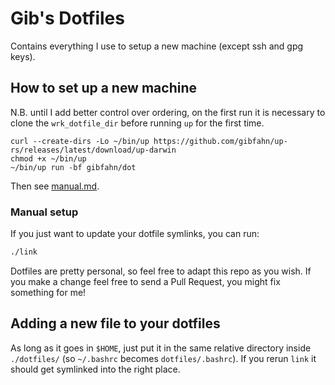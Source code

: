 # Gib's Dotfiles

Contains everything I use to setup a new machine (except ssh and gpg keys).

## How to set up a new machine

N.B. until I add better control over ordering, on the first run it is
necessary to clone the `wrk_dotfile_dir` before running `up` for the first time.

```shell
curl --create-dirs -Lo ~/bin/up https://github.com/gibfahn/up-rs/releases/latest/download/up-darwin
chmod +x ~/bin/up
~/bin/up run -bf gibfahn/dot
```

Then see [manual.md][].

### Manual setup

If you just want to update your dotfile symlinks, you can run:

```sh
./link
```

Dotfiles are pretty personal, so feel free to adapt this repo as you wish. If you make a change feel
free to send a Pull Request, you might fix something for me!

## Adding a new file to your dotfiles

As long as it goes in `$HOME`, just put it in the same relative directory inside `./dotfiles/` (so
`~/.bashrc` becomes `dotfiles/.bashrc`). If you rerun `link` it should get symlinked into the right
place.

[manual.md]: /up/manual.md
